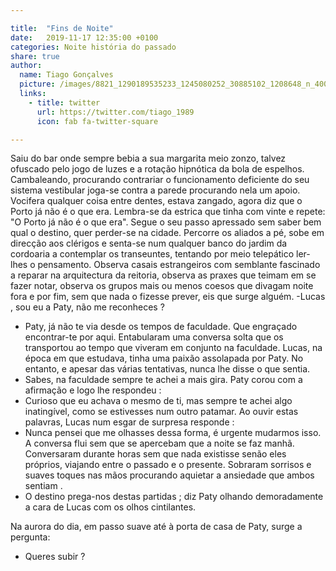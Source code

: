 ```yaml
---

title:  "Fins de Noite"
date:   2019-11-17 12:35:00 +0100
categories: Noite história do passado
share: true
author:
  name: Tiago Gonçalves
  picture: /images/8821_1290189535233_1245080252_30885102_1208648_n_400x400.jpg
  links:
    - title: twitter
      url: https://twitter.com/tiago_1989
      icon: fab fa-twitter-square

---
```



Saiu do bar onde sempre bebia a sua margarita meio zonzo, talvez ofuscado pelo jogo de luzes e a rotação hipnótica da bola de espelhos. Cambaleando, procurando contrariar o funcionamento deficiente do seu sistema vestibular joga-se contra a parede procurando nela um apoio.
Vocifera qualquer coisa entre dentes, estava zangado, agora diz que o Porto já não é o que era.
Lembra-se da estrica que tinha com vinte e repete: "O Porto já não é o que era".
Segue o seu passo apressado sem saber bem qual o destino, quer perder-se na cidade. Percorre os aliados a pé, sobe em direcção aos clérigos e senta-se num qualquer banco do jardim da cordoaria a contemplar os transeuntes, tentando por meio telepático ler-lhes o pensamento.
Observa casais estrangeiros com semblante fascinado a reparar na arquitectura da reitoria, observa as praxes que teimam em se fazer notar, observa os grupos mais ou menos coesos que divagam noite fora e por fim, sem que nada o fizesse prever, eis que surge alguém.
-Lucas , sou eu a Paty, não me reconheces ?
- Paty, já não te via desde os tempos de faculdade. Que engraçado encontrar-te por aqui.
Entabularam uma conversa solta que os transportou ao tempo que viveram em conjunto na faculdade. Lucas, na época em que estudava, tinha uma paixão assolapada por Paty. No entanto, e apesar das várias tentativas, nunca lhe disse o que sentia.
- Sabes, na faculdade sempre te achei a mais gira.
Paty corou com a afirmação e logo lhe respondeu :
- Curioso que eu achava o mesmo de ti, mas sempre te achei algo inatingível, como se estivesses num outro patamar.
Ao ouvir estas palavras, Lucas num esgar de surpresa responde :
- Nunca pensei que me olhasses dessa forma, é urgente mudarmos isso.
A conversa flui sem que se apercebam que a noite se faz manhã. Conversaram durante horas sem que nada existisse senão eles próprios, viajando entre o passado e o presente. Sobraram sorrisos e suaves toques nas mãos procurando aquietar a ansiedade que ambos sentiam .
- O destino prega-nos destas partidas ; diz Paty olhando demoradamente a cara de Lucas com os olhos cintilantes.

Na aurora do dia, em passo suave até à porta de casa de Paty, surge a pergunta:
- Queres subir ?
